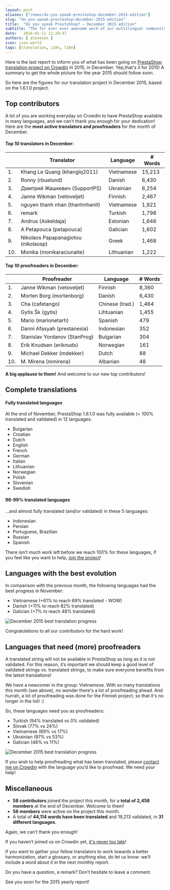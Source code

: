 ```yaml
---
layout: post
aliases: ["/news/do-you-speak-prestashop-december-2015-edition"]
slug: "do-you-speak-prestashop-december-2015-edition"
title:  "Do you speak PrestaShop? – December 2015 edition"
subtitle: "The for ever ever awesome work of our multilingual community"
date:   2016-01-11 11:29:47
authors: [ alexeven ]
icon: icon-world
tags: [translation, i18n, l10n]
---
```



Here is the last report to inform you of what has been going on [PrestaShop translation project on Crowdin](https://crowdin.com/project/prestashop-official) in 2015, in December. Yep,that's it for 2015! A summary to get the whole picture for the year 2015 should follow soon.

So here are the figures for our translation project in December 2015, based on the 1.6.1.0 project.


## Top contributors

A lot of you are working everyday on Crowdin to have PrestaShop available in many languages, and we can't thank you enough for your dedication! Here are the **most active translators and proofreaders** for the month of December.

#### Top 10 translators in December:

| |Translator | Language | # Words
|-|---------- | -------- | ----------------
 1. | Khang Le Quang (khanglq2011) | Vietnamese  | 15,213
 2. | Ronny (rbuelund) | Danish | 6,430
 3. | Дмитрий Жашкевич (SupportPS) | Ukrainian | 6,254
 4. | Janne Wikman (vetoveljet) | Finnish   | 2,467
 5. | nguyen thanh nhan (thanhnhanit) | Vietnamese | 1,921
 6. | remark | Turkish | 1,798
 7. | Andrus (Askeldaja) | Estonian | 1,646
 8. | A Petapouca (petapouca) | Galician | 1,602
 9. | Nikolaos Papapanagiotou (nikolaosp) | Greek | 1,468
10. | Monika (monikaraciunaite) | Lithuanian  | 1,222


#### Top 10 proofreaders in December:

| | Proofreader | Language | # Words
|-| ---------- | -------- | ----------------
 1. | Janne Wikman (vetoveljet) | Finnish | 8,360
 2. | Morten Borg (mortenborg) | Danish | 6,430
 3. | Cha (cafetango) | Chinese (trad.) | 1,464
 4. | Gytis Šk (gytis) | Lihtuanian | 1,455
 5. | Mario (marionetarh) | Spanish | 479
 6. | Danni Afasyah (prestanesia) | Indonesian | 352
 7. | Stanislav Yordanov (StanProg) | Bulgarian | 304
 8. | Erik Knudsen (eriknuds) | Norwegian | 161
 9. | Michael Dekker (mdekker) | Dutch | 88
10. | M. Mirena (mmirena) | Albanian | 48

**A big applause to them!** And welcome to our new top contributors!


## Complete translations

#### Fully translated languages

At the end of November, PrestaShop 1.6.1.0 was fully available (= 100% translated and validated) in 12 languages:

* Bulgarian
* Croatian
* Dutch
* English
* French
* German
* Italian
* Lithuanian
* Norwegian
* Polish
* Slovenian
* Swedish


#### 98-99% translated languages

…and almost fully translated (and/or validated) in these 5 languages:

* Indonesian
* Persian
* Portuguese, Brazilian
* Russian
* Spanish

There isn't much work left before we reach 100% for these languages, if you feel like you want to help, [join the project](https://crowdin.com/project/prestashop-official)!

## Languages with the best evolution

In comparison with the previous month, the following languages had the best progress in November:

* Vietnamese (+61% to reach 69% translated - WOW)
* Danish (+11% to reach 82% translated)
* Galician (+7% to reach 48% translated)

![December 2015 best translation progress](/assets/images/2016/01/Build_Crowdin_progress_december15.png)

Congratulations to all our contributors for the hard work!


## Languages that need (more) proofreaders

A translated string will not be available in PrestaShop as long as it is not validated. For this reason, it’s important we should keep a good level of validated strings vs. translated strings, to make sure everyone benefits from the latest translations!

We have a newcomer in the group: Vietnamese. With so many translations this month (see above), no wonder there's a lot of proofreading ahead. And hurrah, a lot of proofreading was done for the Finnish project, so that it's no longer in the list! :)

So, these languages need you as proofreaders:

* Turkish (94% translated vs 0% validated)
* Slovak (77% vs 24%)
* Vietnamese (69% vs 17%)
* Ukrainian (97% vs 53%)
* Galician (48% vs 11%)


![December 2015 best translation progress](/assets/images/2016/01/Build_Crowdin_proofreading_december15.png)

If you wish to help proofreading what has been translated, please [contact me on Crowdin](https://crowdin.com/profile/alex-even) with the language you’d like to proofread. We need *your* help!


## Miscellaneous
* **58 contributors** joined the project this month, for a **total of 2,458 members** at the end of December. Welcome to them!
* **56 members** were active on the project this month.
* A total of **44,114 words have been translated** and 19,213 validated, in **31 different languages**.

Again, we can’t thank you enough!

If you haven’t joined us on Crowdin yet, [it's never too late](https://crowdin.com/project/prestashop-official)!

If you want to gather your fellow translators to work towards a better harmonization, start a glossary, or anything else, do let us know: we’ll include a word about it in the next monthly report.

Do you have a question, a remark? Don’t hesitate to leave a comment.

See you soon for the 2015 yearly report!
